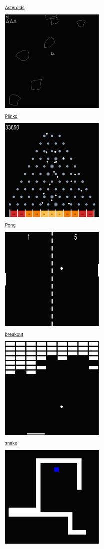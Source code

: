 [Asteroids](https://github.com/hippyclipper/games_simple/blob/main/asteroids/asteroidsMain.py)

<img src="./img/asteroidsPic.png" alt="Asteroids" width="300" height="300">

[Plinko](https://github.com/hippyclipper/games_simple/blob/main/plinko/plinko.py)

<img src="./img/plinko.png" alt="Plinko" width="300" height="300">

[Pong](https://github.com/hippyclipper/games_simple/blob/main/pong/pong.py)

<img src="./img/pong.png" alt="pong" width="300" height="300">

[breakout](https://github.com/hippyclipper/games_simple/blob/main/breakout/breakout.py)

<img src="./img/breakoutPic.png" alt="breakout" width="300" height="300">

[snake](https://github.com/hippyclipper/games_simple/blob/main/snake/snake.py)

<img src="./img/snake.png" alt="snake" width="300" height="300">

